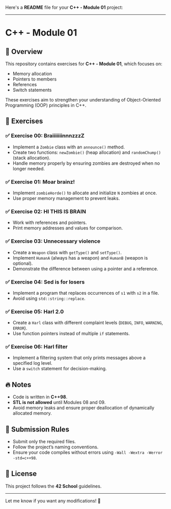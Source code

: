 Here's a **README** file for your **C++ - Module 01** project:  

---

# C++ - Module 01  

## 🚀 Overview  
This repository contains exercises for **C++ - Module 01**, which focuses on:  
- Memory allocation  
- Pointers to members  
- References  
- Switch statements  

These exercises aim to strengthen your understanding of Object-Oriented Programming (OOP) principles in C++.  

## 📜 Exercises  

### ✅ Exercise 00: BraiiiiiiinnnzzzZ  
- Implement a `Zombie` class with an `announce()` method.  
- Create two functions: `newZombie()` (heap allocation) and `randomChump()` (stack allocation).  
- Handle memory properly by ensuring zombies are destroyed when no longer needed.  

### ✅ Exercise 01: Moar brainz!  
- Implement `zombieHorde()` to allocate and initialize `N` zombies at once.  
- Use proper memory management to prevent leaks.  

### ✅ Exercise 02: HI THIS IS BRAIN  
- Work with references and pointers.  
- Print memory addresses and values for comparison.  

### ✅ Exercise 03: Unnecessary violence  
- Create a `Weapon` class with `getType()` and `setType()`.  
- Implement `HumanA` (always has a weapon) and `HumanB` (weapon is optional).  
- Demonstrate the difference between using a pointer and a reference.  

### ✅ Exercise 04: Sed is for losers  
- Implement a program that replaces occurrences of `s1` with `s2` in a file.  
- Avoid using `std::string::replace`.  

### ✅ Exercise 05: Harl 2.0  
- Create a `Harl` class with different complaint levels (`DEBUG`, `INFO`, `WARNING`, `ERROR`).  
- Use function pointers instead of multiple `if` statements.  

### ✅ Exercise 06: Harl filter  
- Implement a filtering system that only prints messages above a specified log level.  
- Use a `switch` statement for decision-making.  

## 🔥 Notes  
- Code is written in **C++98**.  
- **STL is not allowed** until Modules 08 and 09.  
- Avoid memory leaks and ensure proper deallocation of dynamically allocated memory.  

## 📜 Submission Rules  
- Submit only the required files.  
- Follow the project’s naming conventions.  
- Ensure your code compiles without errors using `-Wall -Wextra -Werror -std=c++98`.  

## 📌 License  
This project follows the **42 School** guidelines.  

---

Let me know if you want any modifications! 🚀
